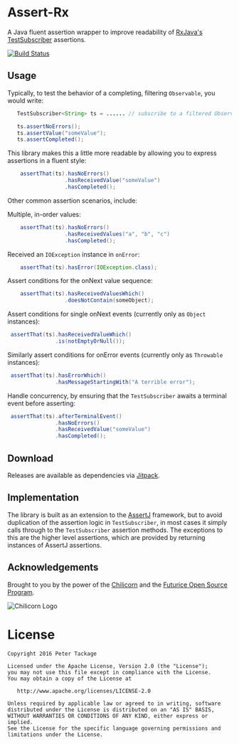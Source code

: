 Assert-Rx
=========

A Java fluent assertion wrapper to improve readability of [RxJava's TestSubscriber](http://reactivex.io/RxJava/javadoc/rx/observers/TestSubscriber.html) assertions.

[![Build Status](https://travis-ci.org/peter-tackage/assert-rx.svg?branch=master)](https://travis-ci.org/peter-tackage/assert-rx)

Usage
-----

Typically, to test the behavior of a completing, filtering `Observable`, you would write:

 ```java
    TestSubscriber<String> ts = ...... // subscribe to a filtered Observable

    ts.assertNoErrors();
    ts.assertValue("someValue");
    ts.assertCompleted();
 ```

This library makes this a little more readable by allowing you to express assertions in a fluent style:

 ```java
     assertThat(ts).hasNoErrors()
                   .hasReceivedValue("someValue")
                   .hasCompleted();
 ```

Other common assertion scenarios, include:

Multiple, in-order values:

```java
    assertThat(ts).hasNoErrors()
                  .hasReceivedValues("a", "b", "c")
                  .hasCompleted();
```

Received an `IOException` instance in `onError`:

```java
    assertThat(ts).hasError(IOException.class);
```

Assert conditions for the onNext value sequence:

```java
    assertThat(ts).hasReceivedValuesWhich()
                  .doesNotContain(someObject);
```

Assert conditions for single onNext events (currently only as `Object` instances):

```java
 assertThat(ts).hasReceivedValueWhich()
               .is(notEmptyOrNull());
```

Similarly assert conditions for onError events (currently only as `Throwable` instances):

```java
 assertThat(ts).hasErrorWhich()
               .hasMessageStartingWith("A terrible error");
```

Handle concurrency, by ensuring that the `TestSubscriber` awaits a terminal event before asserting:

```java
 assertThat(ts).afterTerminalEvent()
               .hasNoErrors()
               .hasReceivedValue("someValue")
               .hasCompleted();
```

Download
--------

Releases are available as dependencies via [Jitpack](https://jitpack.io/#peter-tackage/assert-rx/0.9.6-beta).

Implementation
--------------

The library is built as an extension to the [AssertJ](https://joel-costigliola.github.io/assertj/) framework, but to avoid duplication of the assertion logic in
`TestSubscriber`, in most cases it simply calls through to the `TestSubscriber` assertion methods.
The exceptions to this are the higher level assertions, which are provided by returning instances of AssertJ assertions.

Acknowledgements
----------------

Brought to you by the power of the [Chilicorn](http://spiceprogram.org/chilicorn-history/) and the [Futurice Open Source Program](http://spiceprogram.org/).

![Chilicorn Logo](https://raw.githubusercontent.com/futurice/spiceprogram/gh-pages/assets/img/logo/chilicorn_no_text-256.png)

License
=======

    Copyright 2016 Peter Tackage

    Licensed under the Apache License, Version 2.0 (the "License");
    you may not use this file except in compliance with the License.
    You may obtain a copy of the License at

       http://www.apache.org/licenses/LICENSE-2.0

    Unless required by applicable law or agreed to in writing, software
    distributed under the License is distributed on an "AS IS" BASIS,
    WITHOUT WARRANTIES OR CONDITIONS OF ANY KIND, either express or implied.
    See the License for the specific language governing permissions and
    limitations under the License.

